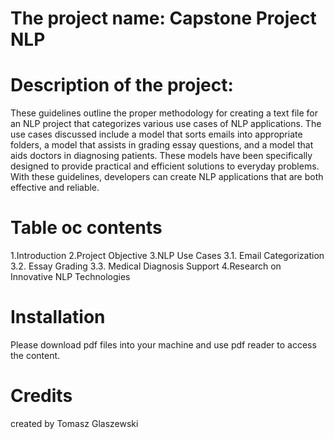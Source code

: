 # The project name: Capstone Project NLP

# Description of the project:

These guidelines outline the proper methodology for creating a text file for an NLP project that categorizes various use cases of NLP applications. The use cases discussed include a model that sorts emails into appropriate folders, a model that assists in grading essay questions, and a model that aids doctors in diagnosing patients. These models have been specifically designed to provide practical and efficient solutions to everyday problems. With these guidelines, developers can create NLP applications that are both effective and reliable.

# Table oc contents

1.Introduction
2.Project Objective
3.NLP Use Cases
3.1. Email Categorization
3.2. Essay Grading
3.3. Medical Diagnosis Support
4.Research on Innovative NLP Technologies

# Installation

Please download pdf files into your machine and use pdf reader to access the content.

# Credits

created by Tomasz Glaszewski